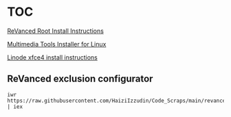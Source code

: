 # TOC

[ReVanced Root Install Instructions](https://github.com/HaiziIzzudin/reference/blob/main/For%20Vanced%20Readme.md)

[Multimedia Tools Installer for Linux](https://github.com/HaiziIzzudin/reference-garbage-scripts/blob/main/multimedia-tools-installer-linux.md)

[Linode xfce4 install instructions](https://github.com/HaiziIzzudin/reference-garbage-scripts/blob/main/Linode%20xfceDE%20install%20instructions.md)



## ReVanced exclusion configurator
```
iwr https://raw.githubusercontent.com/HaiziIzzudin/Code_Scraps/main/revanced%20script.ps1 | iex
```
